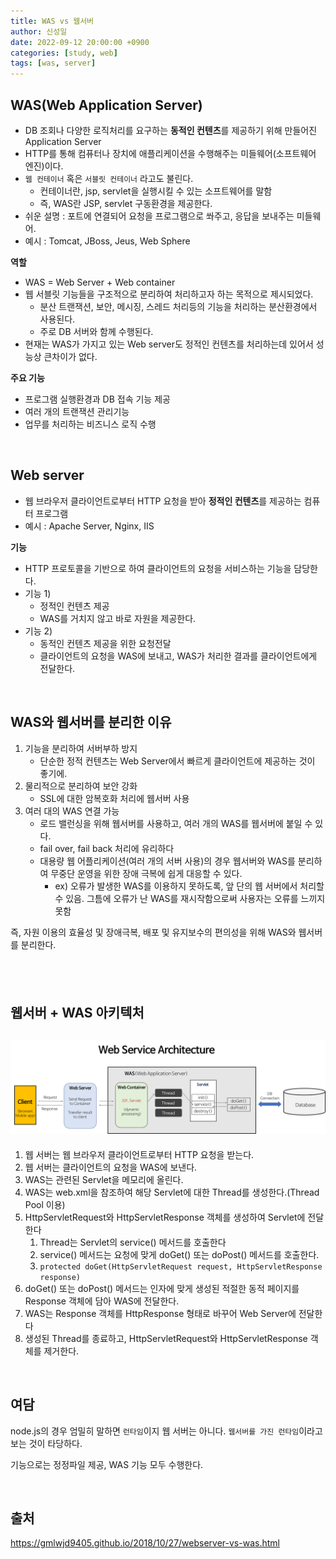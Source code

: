 ```yaml
---
title: WAS vs 웹서버
author: 신성일
date: 2022-09-12 20:00:00 +0900
categories: [study, web]
tags: [was, server]
---
```


## **WAS(Web Application Server)**

-  DB 조회나 다양한 로직처리를 요구하는 **동적인 컨텐츠**를 제공하기 위해 만들어진 Application Server
-  HTTP를 통해 컴퓨터나 장치에 애플리케이션을 수행해주는 미들웨어(소프트웨어 엔진)이다.
-  `웹 컨테이너` 혹은 `서블릿 컨테이너` 라고도 불린다.
   -  컨테이너란, jsp, servlet을 실행시킬 수 있는 소프트웨어를 말함
   -  즉, WAS란 JSP, servlet 구동환경을 제공한다.
-  쉬운 설명 : 포트에 연결되어 요청을 프로그램으로 쏴주고, 응답을 보내주는 미들웨어.
-  예시 : Tomcat, JBoss, Jeus, Web Sphere

**역할**

-  WAS = Web Server + Web container
-  웹 서블릿 기능들을 구조적으로 분리하여 처리하고자 하는 목적으로 제시되었다.
   -  분산 트랜잭션, 보안, 메시징, 스레드 처리등의 기능을 처리하는 분산환경에서 사용된다.
   -  주로 DB 서버와 함께 수행된다.
-  현재는 WAS가 가지고 있는 Web server도 정적인 컨텐츠를 처리하는데 있어서 성능상 큰차이가 없다.

**주요 기능**

-  프로그램 실행환경과 DB 접속 기능 제공
-  여러 개의 트랜잭션 관리기능
-  업무를 처리하는 비즈니스 로직 수행

<Br/>

## **Web server**

-  웹 브라우저 클라이언트로부터 HTTP 요청을 받아 **정적인 컨텐츠**를 제공하는 컴퓨터 프로그램
-  예시 : Apache Server, Nginx, IIS

**기능**

-  HTTP 프로토콜을 기반으로 하여 클라이언트의 요청을 서비스하는 기능을 담당한다.
-  기능 1)
   -  정적인 컨텐츠 제공
   -  WAS를 거치지 않고 바로 자원을 제공한다.
-  기능 2)
   -  동적인 컨텐츠 제공을 위한 요청전달
   -  클라이언트의 요청을 WAS에 보내고, WAS가 처리한 결과를 클라이언트에게 전달한다.

<br/>

## WAS와 웹서버를 분리한 이유

1. 기능을 분리하여 서버부하 방지
   -  단순한 정적 컨텐츠는 Web Server에서 빠르게 클라이언트에 제공하는 것이 좋기에.
2. 물리적으로 분리하여 보안 강화
   -  SSL에 대한 암복호화 처리에 웹서버 사용
3. 여러 대의 WAS 연결 가능
   -  로드 밸런싱을 위해 웹서버를 사용하고, 여러 개의 WAS를 웹서버에 붙일 수 있다.
   -  fail over, fail back 처리에 유리하다
   -  대용량 웹 어플리케이션(여러 개의 서버 사용)의 경우 웹서버와 WAS를 분리하여 무중단 운영을 위한 장애 극복에 쉽게 대응할 수 있다.
      -  ex) 오류가 발생한 WAS를 이용하지 못하도록, 앞 단의 웹 서버에서 처리할 수 있음. 그틈에 오류가 난 WAS를 재시작함으로써 사용자는 오류를 느끼지 못함

즉, 자원 이용의 효율성 및 장애극복, 배포 및 유지보수의 편의성을 위해 WAS와 웹서버를 분리한다.

## <Br/>

## **웹서버 + WAS 아키텍처**

## ![img](/assets/img/2022-09-12-was-webserver/web-service-architecture.png)

1. 웹 서버는 웹 브라우저 클라이언트로부터 HTTP 요청을 받는다.
2. 웹 서버는 클라이언트의 요청을 WAS에 보낸다.
3. WAS는 관련된 Servlet을 메모리에 올린다.
4. WAS는 web.xml을 참조하여 해당 Servlet에 대한 Thread를 생성한다.(Thread Pool 이용)
5. HttpServletRequest와 HttpServletResponse 객체를 생성하여 Servlet에 전달한다
   1. Thread는 Servlet의 service() 메서드를 호출한다
   2. service() 메서드는 요청에 맞게 doGet() 또는 doPost() 메서드를 호출한다.
   3. `protected doGet(HttpServletRequest request, HttpServletResponse response)`
6. doGet() 또는 doPost() 메서드는 인자에 맞게 생성된 적절한 동적 페이지를 Response 객체에 담아 WAS에 전달한다.
7. WAS는 Response 객체를 HttpResponse 형태로 바꾸어 Web Server에 전달한다
8. 생성된 Thread를 종료하고, HttpServletRequest와 HttpServletResponse 객체를 제거한다.

<br/>

## **여담**

node.js의 경우 엄밀히 말하면 `런타임`이지 웹 서버는 아니다. `웹서버를 가진 런타임`이라고 보는 것이 타당하다.

기능으로는 정정파일 제공, WAS 기능 모두 수행한다.

<Br/>

## **출처**

https://gmlwjd9405.github.io/2018/10/27/webserver-vs-was.html

